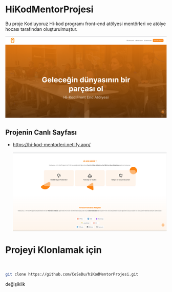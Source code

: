 # HiKodMentorProjesi

Bu proje Kodluyoruz Hi-kod programı front-end atölyesi mentörleri ve atölye hocası tarafından oluşturulmuştur.

![Giriş Sayfası](img/md1.png)

## Projenin Canlı Sayfası
- https://hi-kod-mentorleri.netlify.app/
<br><br>
![Giriş Sayfası](img/md2.png)

# Projeyi Klonlamak için
<br>

```bash
git clone https://github.com/CeSeDu/hiKodMentorProjesi.git
```


değişiklik